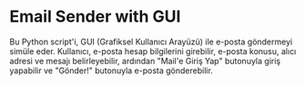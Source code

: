 # Email Sender with GUI
 Bu Python script'i, GUI (Grafiksel Kullanıcı Arayüzü) ile e-posta göndermeyi simüle eder. Kullanıcı, e-posta hesap bilgilerini girebilir, e-posta konusu, alıcı adresi ve mesajı belirleyebilir, ardından "Mail'e Giriş Yap" butonuyla giriş yapabilir ve "Gönder!" butonuyla e-posta gönderebilir.

